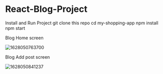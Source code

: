 # React-Blog-Project

Install and Run Project
git clone this repo
cd my-shopping-app
npm install
npm start

Blog Home screen

![1628050763700](https://user-images.githubusercontent.com/44171601/128121630-a9768535-2454-401e-97fb-17466cb4a328.png)

Blog Add post screen

![1628050841237](https://user-images.githubusercontent.com/44171601/128121712-88f2328d-7f13-4fa4-96d4-e71eea9e5ea4.png)


